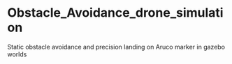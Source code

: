 # Obstacle_Avoidance_drone_simulation
Static obstacle avoidance and precision landing on Aruco marker in gazebo worlds
